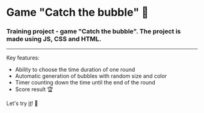 # Game "Catch the bubble" :balloon:

### Training project - game "Catch the bubble". The project is made using JS, CSS and HTML.
---
Key features:

* Ability to choose the time duration of one round
* Automatic generation of bubbles with random size and color
* Timer counting down the time until the end of the round
* Score result	:trophy:

 Let's try [it](https://valeryiatselesh.github.io/game-catch-bubble/)! :zany_face:
